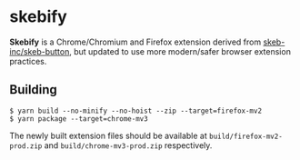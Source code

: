 # skebify

**Skebify** is a Chrome/Chromium and Firefox extension derived from [skeb-inc/skeb-button](https://github.com/skeb-inc/skeb-button), but updated to use more modern/safer browser extension practices.

## Building

```
$ yarn build --no-minify --no-hoist --zip --target=firefox-mv2
$ yarn package --target=chrome-mv3
```

The newly built extension files should be available at `build/firefox-mv2-prod.zip` and `build/chrome-mv3-prod.zip` respectively.
